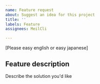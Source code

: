 ```yaml
---
name: Feature request
about: Suggest an idea for this project
title: ''
labels: Feature
assignees: MeilCli

---
```


[Please easy english or easy japanese]

## Feature description
Describe the solution you'd like

